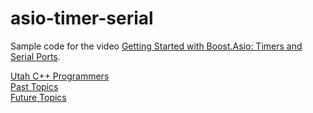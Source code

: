 # asio-timer-serial
Sample code for the video [Getting Started with Boost.Asio: Timers and Serial Ports](https://www.youtube.com/watch?v=XB3uEit5R_Y).

[Utah C++ Programmers](https://meetup.com/utah-cpp-programmers)\
[Past Topics](https://utahcpp.wordpress.com/past-meeting-topics/)\
[Future Topics](https://utahcpp.wordpress.com/future-meeting-topics/)
